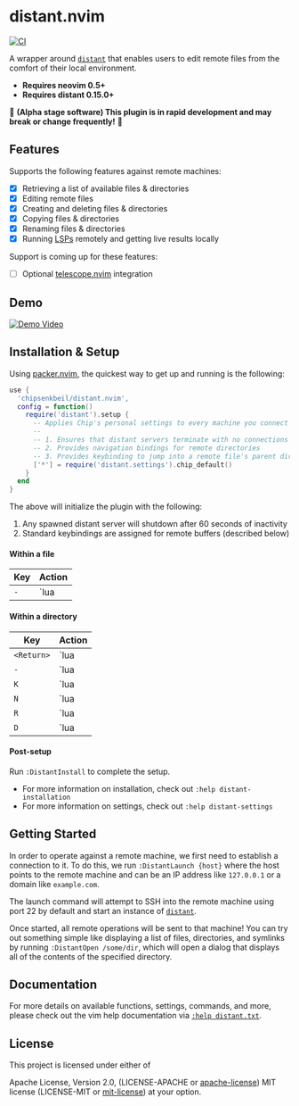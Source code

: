 # distant.nvim

[![CI](https://github.com/chipsenkbeil/distant.nvim/actions/workflows/ci.yml/badge.svg)](https://github.com/chipsenkbeil/distant.nvim/actions/workflows/ci.yml)

A wrapper around [`distant`](https://github.com/chipsenkbeil/distant) that
enables users to edit remote files from the comfort of their local environment.

- **Requires neovim 0.5+**
- **Requires distant 0.15.0+**

🚧 **(Alpha stage software) This plugin is in rapid development and may
break or change frequently!** 🚧

## Features

Supports the following features against remote machines:

- [X] Retrieving a list of available files & directories
- [X] Editing remote files
- [X] Creating and deleting files & directories
- [X] Copying files & directories
- [X] Renaming files & directories
- [X] Running [LSPs](https://neovim.io/doc/lsp/) remotely and getting live results locally

Support is coming up for these features:

- [ ] Optional [telescope.nvim](https://github.com/nvim-telescope/telescope.nvim) integration

## Demo

[![Demo Video](https://img.youtube.com/vi/BuW2b1Ii0RI/0.jpg)](https://www.youtube.com/watch?v=BuW2b1Ii0RI)

## Installation & Setup

Using [packer.nvim](https://github.com/wbthomason/packer.nvim), the quickest
way to get up and running is the following:

```lua
use {
  'chipsenkbeil/distant.nvim',
  config = function()
    require('distant').setup {
      -- Applies Chip's personal settings to every machine you connect to
      --
      -- 1. Ensures that distant servers terminate with no connections
      -- 2. Provides navigation bindings for remote directories
      -- 3. Provides keybinding to jump into a remote file's parent directory
      ['*'] = require('distant.settings').chip_default()
    }
  end
}
```

The above will initialize the plugin with the following:

1. Any spawned distant server will shutdown after 60 seconds of inactivity
2. Standard keybindings are assigned for remote buffers (described below)

#### Within a file

| Key | Action                          |
|-----|---------------------------------|
| `-` | `lua |distant.nav.actions.up()` |

#### Within a directory

| Key        | Action                               |
|------------|--------------------------------------|
| `<Return>` | `lua |distant.nav.actions.edit()`    |
| `-`        | `lua |distant.nav.actions.up()`      |
| `K`        | `lua |distant.nav.actions.mkdir()`   |
| `N`        | `lua |distant.nav.actions.newfile()` |
| `R`        | `lua |distant.nav.actions.rename()`  |
| `D`        | `lua |distant.nav.actions.remove()`  |

#### Post-setup

Run `:DistantInstall` to complete the setup.

* For more information on installation, check out `:help distant-installation`
* For more information on settings, check out `:help distant-settings`

## Getting Started

In order to operate against a remote machine, we first need to establish
a connection to it. To do this, we run `:DistantLaunch {host}` where the host
points to the remote machine and can be an IP address like `127.0.0.1` or
a domain like `example.com`.

The launch command will attempt to SSH into the remote machine using port 22
by default and start an instance of [`distant`](https://github.com/chipsenkbeil/distant).

Once started, all remote operations will be sent to that machine! You can try
out something simple like displaying a list of files, directories, and symlinks
by running `:DistantOpen /some/dir`, which will open a dialog that displays
all of the contents of the specified directory.

## Documentation

For more details on available functions, settings, commands, and more,
please check out the vim help documentation via 
[`:help distant.txt`](doc/distant.txt).

## License

This project is licensed under either of

Apache License, Version 2.0, (LICENSE-APACHE or
[apache-license][apache-license]) MIT license (LICENSE-MIT or
[mit-license][mit-license]) at your option.

[apache-license]: http://www.apache.org/licenses/LICENSE-2.0
[mit-license]: http://opensource.org/licenses/MIT
